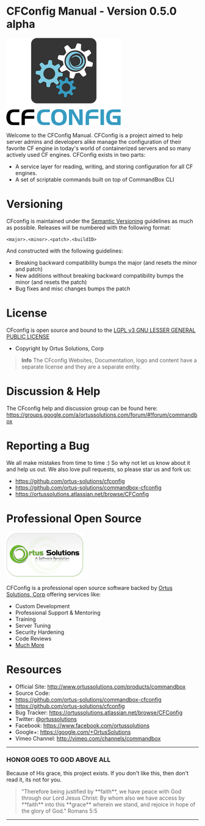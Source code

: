 # CFConfig Manual - Version 0.5.0 alpha

![CFConfig](images/CfConfigLogo300.png)

Welcome to the CFConfig Manual.  CFConfig is a project aimed to help server admins and developers alike manage the configuration of their favorite CF engine in today's world of containerized servers and so many actively used CF engines. CFConfig exists in two parts:

- A service layer for reading, writing, and storing configuration for all CF engines.
- A set of scriptable commands built on top of CommandBox CLI 

# Versioning
CFconfig is maintained under the [Semantic Versioning](http://semver.org) guidelines as much as possible.  Releases will be numbered with the following format:

```
<major>.<minor>.<patch>.<buildID>
```

And constructed with the following guidelines:

* Breaking backward compatibility bumps the major (and resets the minor and patch)
* New additions without breaking backward compatibility bumps the minor (and resets the patch)
* Bug fixes and misc changes bumps the patch


# License
CFconfig is open source and bound to the [LGPL v3 GNU LESSER GENERAL PUBLIC LICENSE](https://www.gnu.org/licenses/lgpl.html)

* Copyright by Ortus Solutions, Corp


>**Info** The CFconfig Websites, Documentation, logo and content have a separate license and they are a separate entity.

# Discussion & Help
The CFconfig help and discussion group can be found here: https://groups.google.com/a/ortussolutions.com/forum/#!forum/commandbox

# Reporting a Bug
We all make mistakes from time to time :) So why not let us know about it and help us out.  We also love pull requests, so please star us and fork us: 
* https://github.com/ortus-solutions/cfconfig
* https://github.com/ortus-solutions/commandbox-cfconfig
* https://ortussolutions.atlassian.net/browse/CFConfig


# Professional Open Source
![Ortus Solutions, Corp](images/ortussolutions_button.png)

CFConfig is a professional open source software backed by [Ortus Solutions, Corp](http://www.ortussolutions.com/services) offering services like:
* Custom Development
* Professional Support & Mentoring
* Training
* Server Tuning
* Security Hardening
* Code Reviews
* [Much More](http://www.ortussolutions.com/services)

# Resources
* Official Site: http://www.ortussolutions.com/products/commandbox
* Source Code: 
 * https://github.com/ortus-solutions/commandbox-cfconfig
 * https://github.com/ortus-solutions/cfconfig
* Bug Tracker: https://ortussolutions.atlassian.net/browse/CFConfig
* Twitter: [@ortussolutions](http://www.twitter.com/ortussolutions)
* Facebook: https://www.facebook.com/ortussolutions
* Google+: https://google.com/+OrtusSolutions
* Vimeo Channel: http://vimeo.com/channels/commandbox


---

### HONOR GOES TO GOD ABOVE ALL
Because of His grace, this project exists. If you don't like this, then don't read it, its not for you.

<blockquote>
"Therefore being justified by **faith**, we have peace with God through our Lord Jesus Christ:
By whom also we have access by **faith** into this **grace** wherein we stand, and rejoice in hope of the glory of God." Romans 5:5
</blockquote>

---






